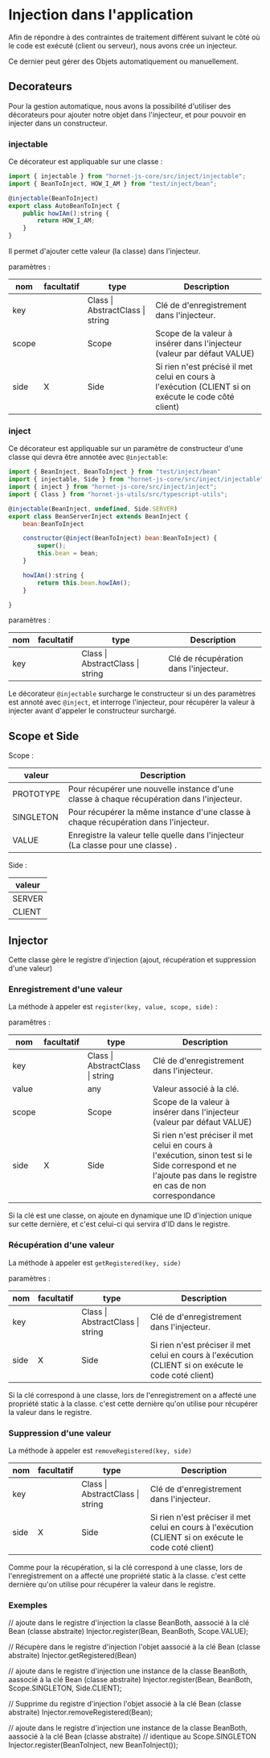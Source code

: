 # Injection dans l'application

Afin de répondre à des contraintes de traitement différent suivant le côté où le code est exécuté (client ou serveur), nous avons crée un injecteur.

Ce dernier peut gérer des Objets automatiquement ou manuellement.

## Decorateurs

Pour la gestion automatique, nous avons la possibilité d'utiliser des décorateurs pour ajouter notre objet dans l'injecteur, et pour pouvoir en injecter dans un constructeur.

### injectable

Ce décorateur est appliquable sur une classe :

```javascript
import { injectable } from "hornet-js-core/src/inject/injectable";
import { BeanToInject, HOW_I_AM } from "test/inject/bean";

@injectable(BeanToInject)
export class AutoBeanToInject {
    public howIAm():string {
        return HOW_I_AM;
    }
}
```

Il permet d'ajouter cette valeur (la classe) dans l'injecteur.

paramètres :

| nom | facultatif | type | Description |
|-----|------------|------|-------------|
| key |  | Class<any> &#124; AbstractClass<any> &#124; string | Clé de d'enregistrement dans l'injecteur. |
| scope |  | Scope | Scope de la valeur à insérer dans l'injecteur (valeur par défaut VALUE) |
| side | X | Side | Si rien n'est précisé il met celui en cours à l'exécution (CLIENT si on exécute le code côté client) |

### inject

Ce décorateur est appliquable sur un paramètre de constructeur d'une classe qui devra être annotée avec `@injectable`:

```javascript
import { BeanInject, BeanToInject } from "test/inject/bean"
import { injectable, Side } from "hornet-js-core/src/inject/injectable";
import { inject } from "hornet-js-core/src/inject/inject";
import { Class } from "hornet-js-utils/src/typescript-utils";

@injectable(BeanInject, undefined, Side.SERVER)
export class BeanServerInject extends BeanInject {
    bean:BeanToInject

    constructor(@inject(BeanToInject) bean:BeanToInject) {
        super();
        this.bean = bean;
    }

    howIAm():string {
        return this.bean.howIAm();
    }

}
```
paramètres :

| nom | facultatif | type | Description |
|-----|------------|------|-------------|
| key |  | Class<any> &#124; AbstractClass<any> &#124; string | Clé de récupération dans l'injecteur. |

Le décorateur `@injectable` surcharge le constructeur si un des paramètres est annoté avec `@inject`, et interroge l'injecteur, pour récupérer la valeur à injecter avant d'appeler le constructeur surchargé.

## Scope et Side

Scope :

|   valeur  | Description |
|-----------|-------------|
| PROTOTYPE | Pour récupérer une nouvelle instance d'une classe à chaque récupération dans l'injecteur. |
| SINGLETON | Pour récupérer la même instance d'une classe à chaque récupération dans l'injecteur. |
| VALUE     | Enregistre la valeur telle quelle dans l'injecteur (La classe pour une classe) . |

Side :

| valeur |
|--------|
| SERVER |
| CLIENT |


## Injector

Cette classe gère le registre d'injection (ajout, récupération et suppression d'une valeur)

### Enregistrement d'une valeur

La méthode à appeler est `register(key, value, scope, side)` :

paramêtres :

| nom | facultatif | type | Description |
|-----|------------|------|-------------|
| key |  | Class<any> &#124; AbstractClass<any> &#124; string | Clé de d'enregistrement dans l'injecteur. |
| value |  | any | Valeur associé à la clé. |
| scope |  | Scope | Scope de la valeur à insérer dans l'injecteur (valeur par défaut VALUE) |
| side | X | Side | Si rien n'est préciser il met celui en cours à l'exécution, sinon test si le Side correspond et ne l'ajoute pas dans le registre en cas de non correspondance |

Si la clé est une classe, on ajoute en dynamique une ID d'injection unique sur cette dernière, et c'est celui-ci qui servira d'ID dans le registre.  

### Récupération d'une valeur

La méthode à appeler est `getRegistered(key, side)` 

paramètres :

| nom | facultatif | type | Description |
|-----|------------|------|-------------|
| key |  | Class<any> &#124; AbstractClass<any> &#124; string | Clé de d'enregistrement dans l'injecteur. |
| side | X | Side | Si rien n'est préciser il met celui en cours à l'exécution (CLIENT si on exécute le code coté client) |

Si la clé correspond à une classe, lors de l'enregistrement on a affecté une propriété static à la classe. c'est cette dernière qu'on utilise pour récupérer la valeur dans le registre.

### Suppression d'une valeur

La méthode à appeler est `removeRegistered(key, side)` 


| nom | facultatif | type | Description |
|-----|------------|------|-------------|
| key |  | Class<any> &#124; AbstractClass<any> &#124; string | Clé de d'enregistrement dans l'injecteur. |
| side | X | Side | Si rien n'est préciser il met celui en cours à l'exécution (CLIENT si on exécute le code coté client) |

Comme pour la récupération, si la clé correspond à une classe, lors de l'enregistrement on a affecté une propriété static à la classe. c'est cette dernière qu'on utilise pour récupérer la valeur dans le registre.

### Exemples

// ajoute dans le registre d'injection la classe BeanBoth, aassocié à la clé Bean (classe abstraite)
Injector.register(Bean, BeanBoth, Scope.VALUE);

// Récupère dans le registre d'injection l'objet aassocié à la clé Bean (classe abstraite)
Injector.getRegistered(Bean)

// ajoute dans le registre d'injection une instance de la classe BeanBoth, aassocié à la clé Bean (classe abstraite)
Injector.register(Bean, BeanBoth, Scope.SINGLETON, Side.CLIENT);

// Supprime du registre d'injection l'objet associé à la clé Bean (classe abstraite)
Injector.removeRegistered(Bean);

// ajoute dans le registre d'injection une instance de la classe BeanBoth, aassocié à la clé Bean (classe abstraite)
// identique au Scope.SINGLETON 
Injector.register(BeanToInject, new BeanToInject());
